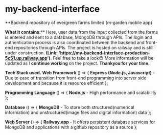 # my-backend-interface
**Backend repository of evergreen farms limited (m-garden mobile app)

**What it contains:****
Here, user data from the input collected from the forms is entered and sent to a database, MongoDB through APIs.
The login and authentication process is also coordinated between the backend and front-end repositories through APIs.
The project is hosted on railway and is still under construction.
**(Link: 'https://my-backend-interface-production-5c51.up.railway.app').**
Feel free to take a look😊
More information will be updated as I **continue working** on the project. 
**Thankyou for your time.**

**Tech Stack used.**
**Web Framework** () => {
**Express (Node.js, Javascript)** - Due to ease of transition from front-end programming into server side development and because it is resource efficient };

**Programming Language** () => {
**Node.js** - High performance and scalability }; 

**Database** () => {
**MongoDB** - To store both structured(numerical information) and unstructured(image files and digital information) data };

**Web Server** () => {
**Railway.app** - It offers persistent database services for MongoDB and applications with a github repository as a source };

